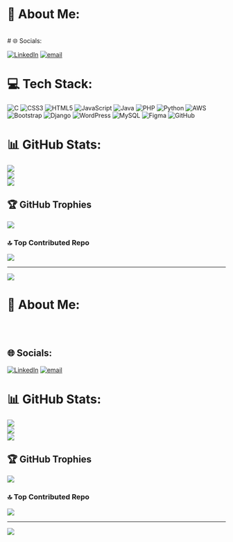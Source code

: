 # 💫 About Me:
<br>
# 🌐 Socials:

[![LinkedIn](https://img.shields.io/badge/LinkedIn-%230077B5.svg?logo=linkedin&logoColor=white)](https://linkedin.com/in/https://www.linkedin.com/in/sandeep-na/) [![email](https://img.shields.io/badge/Email-D14836?logo=gmail&logoColor=white)](mailto:sandeepna46@gmail.com) 


# 💻 Tech Stack:
![C](https://img.shields.io/badge/c-%2300599C.svg?style=for-the-badge&logo=c&logoColor=white) ![CSS3](https://img.shields.io/badge/css3-%231572B6.svg?style=for-the-badge&logo=css3&logoColor=white) ![HTML5](https://img.shields.io/badge/html5-%23E34F26.svg?style=for-the-badge&logo=html5&logoColor=white) ![JavaScript](https://img.shields.io/badge/javascript-%23323330.svg?style=for-the-badge&logo=javascript&logoColor=%23F7DF1E) ![Java](https://img.shields.io/badge/java-%23ED8B00.svg?style=for-the-badge&logo=openjdk&logoColor=white) ![PHP](https://img.shields.io/badge/php-%23777BB4.svg?style=for-the-badge&logo=php&logoColor=white) ![Python](https://img.shields.io/badge/python-3670A0?style=for-the-badge&logo=python&logoColor=ffdd54) ![AWS](https://img.shields.io/badge/AWS-%23FF9900.svg?style=for-the-badge&logo=amazon-aws&logoColor=white) ![Bootstrap](https://img.shields.io/badge/bootstrap-%238511FA.svg?style=for-the-badge&logo=bootstrap&logoColor=white) ![Django](https://img.shields.io/badge/django-%23092E20.svg?style=for-the-badge&logo=django&logoColor=white) ![WordPress](https://img.shields.io/badge/WordPress-%23117AC9.svg?style=for-the-badge&logo=WordPress&logoColor=white) ![MySQL](https://img.shields.io/badge/mysql-4479A1.svg?style=for-the-badge&logo=mysql&logoColor=white) ![Figma](https://img.shields.io/badge/figma-%23F24E1E.svg?style=for-the-badge&logo=figma&logoColor=white) ![GitHub](https://img.shields.io/badge/github-%23121011.svg?style=for-the-badge&logo=github&logoColor=white)
# 📊 GitHub Stats:
![](https://github-readme-stats.vercel.app/api?username=Sandeepna2&theme=dark&hide_border=false&include_all_commits=true&count_private=true)<br/>
![](https://github-readme-streak-stats.herokuapp.com/?user=Sandeepna2&theme=dark&hide_border=false)<br/>
![](https://github-readme-stats.vercel.app/api/top-langs/?username=Sandeepna2&theme=dark&hide_border=false&include_all_commits=true&count_private=true&layout=compact)
## 🏆 GitHub Trophies
![](https://github-profile-trophy.vercel.app/?username=Sandeepna2&theme=radical&no-frame=false&no-bg=true&margin-w=4)

### 🔝 Top Contributed Repo
![](https://github-contributor-stats.vercel.app/api?username=Sandeepna2&limit=5&theme=dark&combine_all_yearly_contributions=true)

---
[![](https://visitcount.itsvg.in/api?id=Sandeepna2&icon=0&color=0)](https://visitcount.itsvg.in)
<!-- Proudly created with GPRM ( https://gprm.itsvg.in ) -->





# 💫 About Me:
<br><br>


## 🌐 Socials:
[![LinkedIn](https://img.shields.io/badge/LinkedIn-%230077B5.svg?logo=linkedin&logoColor=white)](https://linkedin.com/in/https://www.linkedin.com/in/sandeep-na/) [![email](https://img.shields.io/badge/Email-D14836?logo=gmail&logoColor=white)](mailto:sandeepna46@gmail.com) 
# 📊 GitHub Stats:
![](https://github-readme-stats.vercel.app/api?username=Sandeepna2&theme=dark&hide_border=false&include_all_commits=false&count_private=false)<br/>
![](https://nirzak-streak-stats.vercel.app/?user=Sandeepna2&theme=dark&hide_border=false)<br/>
![](https://github-readme-stats.vercel.app/api/top-langs/?username=Sandeepna2&theme=dark&hide_border=false&include_all_commits=false&count_private=false&layout=compact)

## 🏆 GitHub Trophies
![](https://github-profile-trophy.vercel.app/?username=Sandeepna2&theme=radical&no-frame=false&no-bg=true&margin-w=4)

### 🔝 Top Contributed Repo
![](https://github-contributor-stats.vercel.app/api?username=Sandeepna2&limit=5&theme=dark&combine_all_yearly_contributions=true)

---
[![](https://visitcount.itsvg.in/api?id=Sandeepna2&icon=0&color=0)](https://visitcount.itsvg.in)

<!-- Proudly created with GPRM ( https://gprm.itsvg.in ) -->

